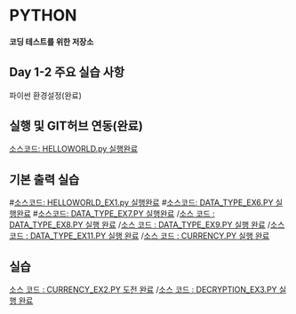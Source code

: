 # PYTHON
#### 코딩 테스트를 위한 저장소

## Day 1-2 주요 실습 사항
파이썬 환경설정(완료)

## 실행 및 GIT허브 연동(완료)
[소스코드: HELLOWORLD.py 실행완료](https://github.com/dreamdp01/PYTHON/blob/master/DAY1-2/HELLOWORLD.py)

## 기본 출력 실습
#[소스코드: HELLOWORLD_EX1.py 실행완료](https://github.com/dreamdp01/PYTHON/blob/master/DAY1-2/HELLOWORLD_EX1.py)
#[소스코드: DATA_TYPE_EX6.PY 실행완료](https://github.com/dreamdp01/PYTHON/blob/master/DAY1-2/DATA_TYPE_EX6.py)
#[소스코드: DATA_TYPE_EX7.PY 실행완료](https://github.com/dreamdp01/PYTHON/blob/master/DAY1-2/DATA_TYPE_EX7.py)
/[소스 코드 : DATA_TYPE_EX8.PY 실행 완료](https://github.com/dreamdp01/PYTHON/blob/master/DAY1-2/DATA_TYPE_EX8.py)
/[소스 코드 : DATA_TYPE_EX9.PY 실행 완료](https://github.com/dreamdp01/PYTHON/blob/master/DAY1-2/DATA_TYPE_EX9.py)
/[소스 코드 : DATA_TYPE_EX11.PY 실행 완료](https://github.com/dreamdp01/PYTHON/blob/master/DAY1-2/FUNCTION_EX11.py)
/[소스 코드 : CURRENCY.PY 실행 완료](https://github.com/dreamdp01/PYTHON/blob/master/DAY3/CURRENCY.py)

## 실습 
[소스 코드 : CURRENCY_EX2.PY 도전 완료](https://github.com/dreamdp01/PYTHON/blob/master/DAY3/CURRENCY_EX2.py)
/[소스 코드 : DECRYPTION_EX3.PY 실행 완료](https://github.com/dreamdp01/PYTHON/blob/master/DAY4/DECRYPTION.py)